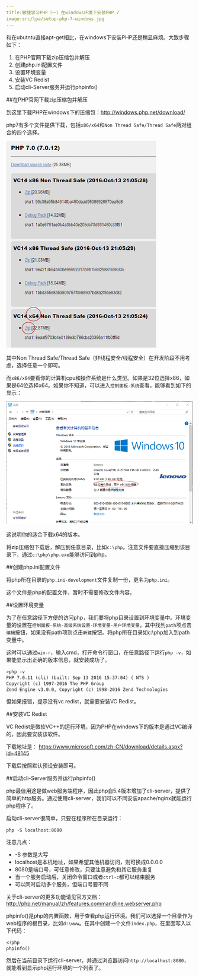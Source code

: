 ```yaml
---
title:敏捷学习PHP（一）在windows环境下安装PHP 7
image:src/lpa/setup-php-7-windows.jpg
---
```


和在ubutntu直接apt-get相比，在windows下安装PHP还是稍显麻烦。大致步骤如下：

1. 在PHP官网下载zip压缩包并解压
2. 创建php.ini配置文件
3. 设置环境变量
4. 安装VC Redist
6. 启动cli-Server服务并运行phpinfo()

##在PHP官网下载zip压缩包并解压

到这里下载PHP在windows下的压缩包：http://windows.php.net/download/

php7有多个文件提供下载，包括`x86/x64`和`Non Thread Safe/Thread Safe`两对组合的四个选择。

![](src/lpa/setup-php-7-windows-download.png)

其中Non Thread Safe/Thread Safe（非线程安全/线程安全）在开发阶段不用考虑，选择任意一个即可。

而`x86/x64`要看你的计算机cpu和操作系统是什么类型。如果是32位选择x86，如果是64位选择x64。如果你不知道，可以进入`控制面板-系统`查看，能够看到如下的显示：

![](src/lpa/setup-php-7-windows-x.png)

这说明你的适合下载x64的版本。

将zip压缩包下载后，解压到任意目录，比如`c:\php`。注意文件要直接压缩到该目录下，通过`c:\php\php.exe`能够访问到php。

##创建php.ini配置文件

将php所在目录的`php.ini-development`文件复制一份，更名为`php.ini`。

这个文件是php的配置文件，暂时不需要修改文件内容。

##设置环境变量

为了在任意路径下方便的访问php，我们要将php目录设置到环境变量中。环境变量的设置在`控制面板-系统-高级系统设置-环境变量-用户环境变量`，其中找到`path`项点击`编辑`按钮，如果没有path项则点击`新建`按钮。将php所在目录如c:\php加入到path变量中。

这时可以通过`win-r`，输入cmd，打开命令行窗口，在任意路径下运行`php -v`，如果能显示出正确的版本信息，就安装成功了。

```
>php -v
PHP 7.0.11 (cli) (built: Sep 13 2016 15:37:04) ( NTS )
Copyright (c) 1997-2016 The PHP Group
Zend Engine v3.0.0, Copyright (c) 1998-2016 Zend Technologies
```

但如果报错，提示没有vc redist，就需要安装VC Redist。

##安装VC Redist

VC Redist是微软VC++的运行环境，因为PHP在windows下的版本是通过VC编译的，因此要安装该软件。

下载地址是：
https://www.microsoft.com/zh-CN/download/details.aspx?id=48145

下载后按照默认预设安装即可。

##启动cli-Server服务并运行phpinfo()

php最佳用途是做web服务端程序，因此php自5.4版本增加了cli-server，提供了简单的http服务。通过使用cli-server，我们可以不同安装apache/nginx就能运行php程序了。

启动cli-server很简单，只要在程序所在目录运行：

```
php -S localhost:8080
```

注意几点：
* -S 参数是大写
* localhost是本机地址，如果希望其他机器访问，则可换成0.0.0.0
* 8080是端口号，可任意修改，只要注意避免和其它服务重复
* 当一个服务启动后，关闭命令窗口或者`ctrl-c`都可以结束服务
* 可以同时启动多个服务，但端口号要不同

关于cli-server的更多功能请见官方文档：
http://php.net/manual/zh/features.commandline.webserver.php

phpinfo()是php的内置函数，用于查看php运行环境。我们可以选择一个目录作为web程序的根目录，比如`d:\www`。在其中创建一个文件`index.php`，在里面写入以下代码：

```
<?php
phpinfo()

```

然后在当前目录下运行cli-server，并通过浏览器访问`http://localhost:8080`，就能看到显示php运行环境的一个列表了。